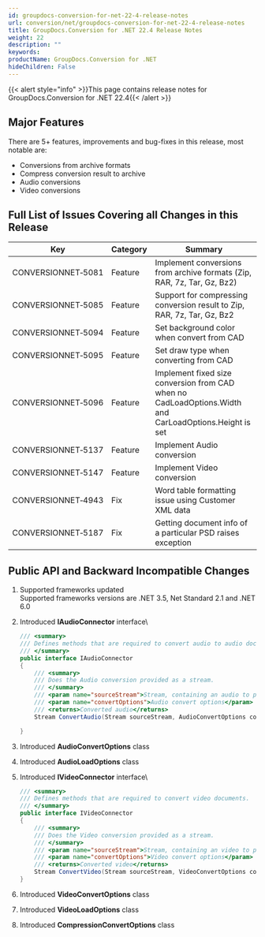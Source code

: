 ```yaml
---
id: groupdocs-conversion-for-net-22-4-release-notes
url: conversion/net/groupdocs-conversion-for-net-22-4-release-notes
title: GroupDocs.Conversion for .NET 22.4 Release Notes
weight: 22
description: ""
keywords: 
productName: GroupDocs.Conversion for .NET
hideChildren: False
---
```

{{< alert style="info" >}}This page contains release notes for GroupDocs.Conversion for .NET 22.4{{< /alert >}}

## Major Features

There are 5+ features, improvements and bug-fixes in this release, most notable are:

*   Conversions from archive formats
*   Compress conversion result to archive
*   Audio conversions
*   Video conversions

## Full List of Issues Covering all Changes in this Release


| Key | Category | Summary |
| --- | --- | --- |
| CONVERSIONNET&#8209;5081 | Feature | Implement conversions from archive formats (Zip, RAR, 7z, Tar, Gz, Bz2) |
| CONVERSIONNET&#8209;5085 | Feature | Support for compressing conversion result to Zip, RAR, 7z, Tar, Gz, Bz2 |
| CONVERSIONNET&#8209;5094 | Feature | Set background color when convert from CAD |
| CONVERSIONNET&#8209;5095 | Feature | Set draw type when converting from CAD |
| CONVERSIONNET&#8209;5096 | Feature | Implement fixed size conversion from CAD when no CadLoadOptions.Width and CarLoadOptions.Height is set |
| CONVERSIONNET&#8209;5137 | Feature | Implement Audio conversion |
| CONVERSIONNET&#8209;5147 | Feature | Implement Video conversion |
| CONVERSIONNET&#8209;4943 | Fix | Word table formatting issue using Customer XML data |
| CONVERSIONNET&#8209;5187 | Fix | Getting document info of a particular PSD raises exception |


## Public API and Backward Incompatible Changes

1.  Supported frameworks updated\
    Supported frameworks versions are .NET 3.5, Net Standard 2.1 and .NET 6.0

2.  Introduced **IAudioConnector** interface\
    
    ```csharp
    /// <summary>
    /// Defines methods that are required to convert audio to audio documents.
    /// </summary>
    public interface IAudioConnector
    {
        /// <summary>
        /// Does the Audio conversion provided as a stream.
        /// </summary>
        /// <param name="sourceStream">Stream, containing an audio to process</param>
        /// <param name="convertOptions">Audio convert options</param>
        /// <returns>Converted audio</returns>
        Stream ConvertAudio(Stream sourceStream, AudioConvertOptions convertOptions);

    }
    ```
3.  Introduced **AudioConvertOptions** class
4.  Introduced **AudioLoadOptions** class
5.  Introduced **IVideoConnector** interface\
    
    ```csharp
    /// <summary>
    /// Defines methods that are required to convert video documents.
    /// </summary>
    public interface IVideoConnector
    {
        /// <summary>
        /// Does the Video conversion provided as a stream.
        /// </summary>
        /// <param name="sourceStream">Stream, containing an video to process</param>
        /// <param name="convertOptions">Video convert options</param>
        /// <returns>Converted video</returns>
        Stream ConvertVideo(Stream sourceStream, VideoConvertOptions convertOptions);
    }
    ```
6.  Introduced **VideoConvertOptions** class
7.  Introduced **VideoLoadOptions** class
8.  Introduced **CompressionConvertOptions** class